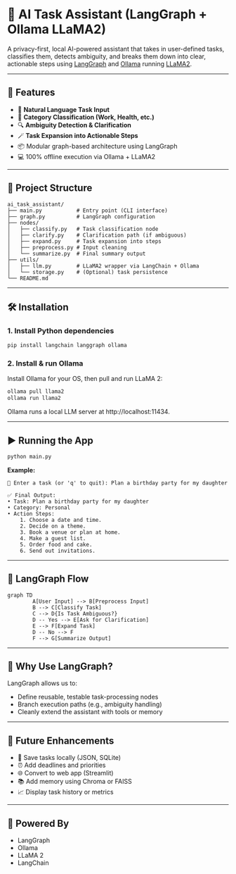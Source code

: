 # 🧠 AI Task Assistant (LangGraph + Ollama LLaMA2)

A privacy-first, local AI-powered assistant that takes in user-defined tasks, classifies them, detects ambiguity, and breaks them down into clear, actionable steps using [LangGraph](https://github.com/langchain-ai/langgraph) and [Ollama](https://ollama.com) running [LLaMA2](https://ollama.com/library/llama2).

---

## 🚀 Features

- 🧾 **Natural Language Task Input**
- 🧠 **Category Classification (Work, Health, etc.)**
- 🔍 **Ambiguity Detection & Clarification**
- 🪄 **Task Expansion into Actionable Steps**
- 📦 Modular graph-based architecture using LangGraph
- 💻 100% offline execution via Ollama + LLaMA2

---

## 🧱 Project Structure

```
ai_task_assistant/
├── main.py           # Entry point (CLI interface)
├── graph.py          # LangGraph configuration
├── nodes/
│   ├── classify.py   # Task classification node
│   ├── clarify.py    # Clarification path (if ambiguous)
│   ├── expand.py     # Task expansion into steps
│   ├── preprocess.py # Input cleaning
│   └── summarize.py  # Final summary output
├── utils/
│   ├── llm.py        # LLaMA2 wrapper via LangChain + Ollama
│   └── storage.py    # (Optional) task persistence
└── README.md
```

---

## 🛠️ Installation

### 1. Install Python dependencies

```bash
pip install langchain langgraph ollama
```

### 2. Install & run Ollama

Install Ollama for your OS, then pull and run LLaMA 2:

```bash
ollama pull llama2
ollama run llama2
```

Ollama runs a local LLM server at http://localhost:11434.

---

## ▶️ Running the App

```bash
python main.py
```

**Example:**

```
📝 Enter a task (or 'q' to quit): Plan a birthday party for my daughter

✅ Final Output:
• Task: Plan a birthday party for my daughter
• Category: Personal
• Action Steps:
    1. Choose a date and time.
    2. Decide on a theme.
    3. Book a venue or plan at home.
    4. Make a guest list.
    5. Order food and cake.
    6. Send out invitations.
```

---

## 🔄 LangGraph Flow

```mermaid
graph TD
        A[User Input] --> B[Preprocess Input]
        B --> C[Classify Task]
        C --> D{Is Task Ambiguous?}
        D -- Yes --> E[Ask for Clarification]
        E --> F[Expand Task]
        D -- No --> F
        F --> G[Summarize Output]
```

---

## 📌 Why Use LangGraph?

LangGraph allows us to:

- Define reusable, testable task-processing nodes
- Branch execution paths (e.g., ambiguity handling)
- Cleanly extend the assistant with tools or memory

---

## 🧩 Future Enhancements

- 💾 Save tasks locally (JSON, SQLite)
- ⏰ Add deadlines and priorities
- 🌐 Convert to web app (Streamlit)
- 📚 Add memory using Chroma or FAISS
- 📈 Display task history or metrics

---

## 🤖 Powered By

- LangGraph
- Ollama
- LLaMA 2
- LangChain